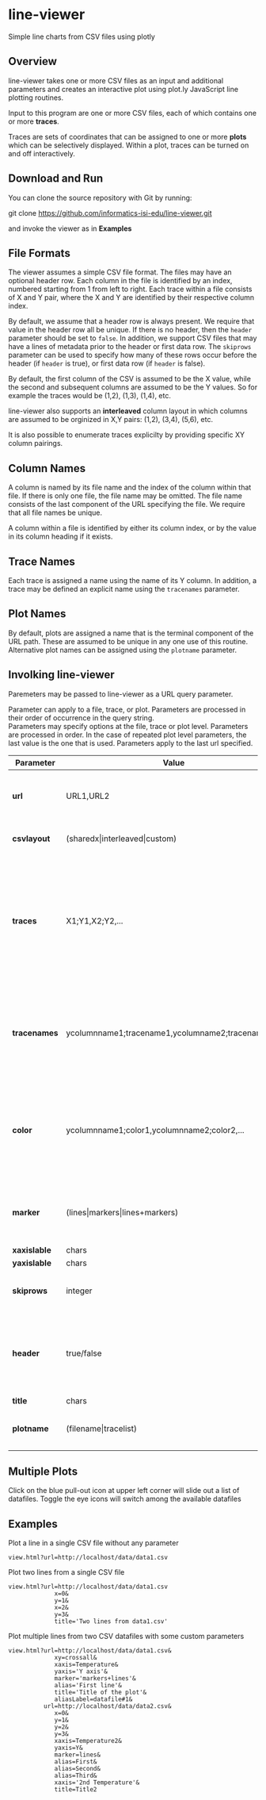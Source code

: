 # line-viewer

Simple line charts from CSV files using plotly

## Overview

line-viewer takes one or more CSV files as an input and additional parameters and creates an interactive plot using plot.ly JavaScript line plotting routines.

Input to this program are one or more CSV files, each of which contains one or more **traces**.  

Traces are sets of coordinates that can be assigned to one or more **plots** which can be selectively displayed.  Within a plot, traces can be turned on and off interactively.

## Download and Run 

You can clone the source repository with Git by running:

  git clone https://github.com/informatics-isi-edu/line-viewer.git

and invoke the viewer as in **Examples**


## File Formats

The viewer assumes a simple CSV file format.
The files may have an optional header row. Each column in the file is identified by an index, numbered starting from 1 from left to right.  Each trace within a file consists of X and Y pair, where the X and Y are identified by their respective column index.  

By default, we assume that a header row is always present.  We require that value in the header row all be unique. If there is no header, then the `header` parameter should be set to ``false``. In addition, we support CSV files that may have a lines of metadata prior to the header or first data row.  The ``skiprows`` parameter can be used to specify how many of these rows occur before the header (if ``header`` is true), or first data row (if ``header`` is false).

By default, the first column of the CSV is assumed to be the X value, while the second and subsequent columns are assumed to be the Y values.  So for example the traces would be (1,2), (1,3), (1,4), etc. 

line-viewer also supports an **interleaved** column layout in which columns are assumed to be orginized in X,Y pairs:  (1,2), (3,4), (5,6), etc.

It is also possible to enumerate traces explicilty by providing specific XY column pairings.

## Column Names 

A column is named by its file name and the index of the column within that file.  If there is only one file, the file name may be omitted.  The file name consists of the last component of the URL specifying the file.  We require that all file names be unique.

A column within a file is identified by either its column index, or by the value in its column heading if it exists.  

## Trace Names

Each trace is assigned a name using the name of its Y column.  In addition, a trace may be defined an explicit name using the ``tracenames`` parameter.  

## Plot Names

By default, plots are assigned a name that is the terminal component of the URL path.  These are assumed to be unique in any one use of this routine.  Alternative plot names can be assigned using the ``plotname`` parameter.

## Involking line-viewer

Paremeters may be passed to line-viewer as a URL query parameter.  

Parameter can apply to a file, trace, or plot.  Parameters are processed in their order of occurrence in the query string.  
Parameters may specify options at the file, trace or plot level. Parameters are processed in order.  In the case of repeated plot level parameters, the last value is the one that is used.  Parameters apply to the last url specified.  

| Parameter | Value | Level | Description |
| --- | --- | --- | --- |
| **url** | URL1,URL2 | Plot | A set of URLs of the CSV files to be used for each plot. Usually, one URL is used. |
| **csvlayout** | (sharedx\|interleaved\|custom) | File | specific orgiization of traces within the CSV file | 
| **traces** | X1;Y1,X2;Y2,... | File | A set of columns to be used for plotting the traces. If csvlayout is custom, provides a list of trace definitions, otherwise ignore. Trace definition can use column heading (if available) or column indexes.|
| **tracenames** | ycolumnname1;tracename1,ycolumname2;tracename2,... | trace  | By default, a trace is named by the name of its Y column (i.e. its index or heading value). You can override the default trace name using this parameter.  |
| **color** | ycolumnname1;color1,ycolumnname2;color2,... | Plot | A color can be specified in the RGB values, text, or color number e.g. **rgb(16,32,77)**, **blue**, **10204D**, or **#10204D**. There is a default set of color being used if none is specified |
| **marker** | (lines\|markers\|lines+markers) | Plot | what to draw for the traces. Default is lines. Either lines, points for the data points, or both the lines and points |
| **xaxislable** | chars | Plot | X axis label |
| **yaxislable** | chars | Plot | Y axis label |
| **skiprows** | integer | File |  number of lines to skip in the beginning of the file. It defaults to 0.|
| **header** | true/false | File | Header (default to true) indicates whether a header row is provided in the data set.  The header row is the (**skippedrows**+1)th row. |
| **title** | chars | Plot | title of the plot |
| **plotname** | (filename\|tracelist) | Plot | label for datafile, default(file stub) shows up in the pull-out panel |

## Multiple Plots

Click on the blue pull-out icon at upper left corner will slide out a list of datafiles. Toggle the eye icons will switch among the available datafiles

## Examples

Plot a line in a single CSV file without any parameter

```
view.html?url=http://localhost/data/data1.csv

```

Plot two lines from a single CSV file

```
view.html?url=http://localhost/data/data1.csv
             x=0&
             y=1&
             x=2&
             y=3&
             title='Two lines from data1.csv'

```

Plot multiple lines from two CSV datafiles with some custom parameters

```
view.html?url=http://localhost/data/data1.csv&
             xy=crossall&
             xaxis=Temperature&
             yaxis='Y axis'&
             marker='markers+lines'&
             alias='First line'&
             title='Title of the plot'&
             aliasLabel=datafile#1&
          url=http://localhost/data/data2.csv&
             x=0&
             y=1&
             y=2&
             y=3&
             xaxis=Temperature2&
             yaxis=Y&
             marker=lines&
             alias=First&
             alias=Second&
             alias=Third&
             xaxis='2nd Temperature'&
             title=Title2
```

